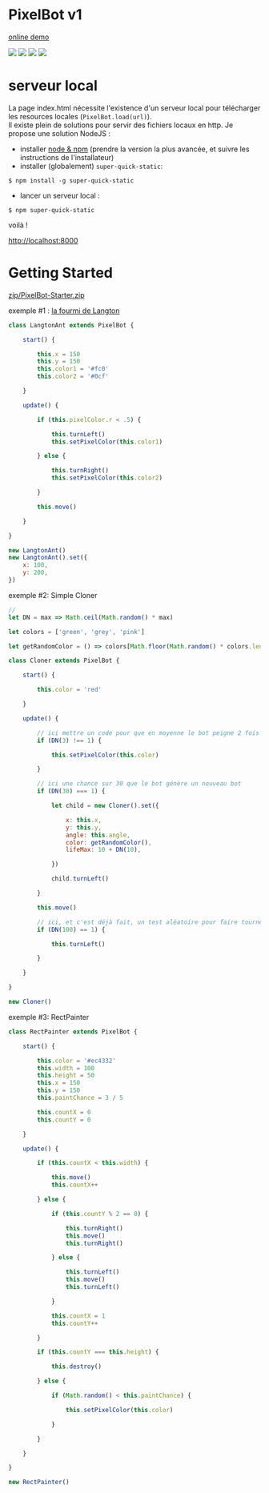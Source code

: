 # PixelBot v1

[online demo](https://jniac.github.io/education/misc/Pixel-Bot/v1/)

![](./screenshots/Pixel-Bot-026.png)
![](./screenshots/Pixel-Bot-027.png)
![](./screenshots/Pixel-Bot-034.png)
![](./screenshots/Pixel-Bot-035.png)


# serveur local
La page index.html nécessite l'existence d'un serveur local pour télécharger les resources locales (`PixelBot.load(url)`).  
Il existe plein de solutions pour servir des fichiers locaux en http. Je propose une solution NodeJS :

- installer [node & npm](https://nodejs.org/en/) (prendre la version la plus avancée, et suivre les instructions de l'installateur)
- installer (globalement) `super-quick-static`:
```shell
$ npm install -g super-quick-static
```
- lancer un serveur local :
```shell
$ npm super-quick-static
```
voilà !

[http://localhost:8000](http://localhost:8000)

# Getting Started

[zip/PixelBot-Starter.zip](zip/PixelBot-Starter.zip?raw=true)

exemple #1 : [la fourmi de Langton](https://www.youtube.com/watch?v=qZRYGxF6D3w)

```javascript
class LangtonAnt extends PixelBot {

    start() {

        this.x = 150
        this.y = 150
        this.color1 = '#fc0'
        this.color2 = '#0cf'

    }

    update() {

        if (this.pixelColor.r < .5) {

            this.turnLeft()
            this.setPixelColor(this.color1)

        } else {

            this.turnRight()
            this.setPixelColor(this.color2)

        }

        this.move()

    }

}

new LangtonAnt()
new LangtonAnt().set({
    x: 100,
    y: 200,
})
```

exemple #2: Simple Cloner

```javascript
//
let DN = max => Math.ceil(Math.random() * max)

let colors = ['green', 'grey', 'pink']

let getRandomColor = () => colors[Math.floor(Math.random() * colors.length)]

class Cloner extends PixelBot {

    start() {

        this.color = 'red'

    }

    update() {

        // ici mettre un code pour que en moyenne le bot peigne 2 fois sur 3 seulement
        if (DN(3) !== 1) {

            this.setPixelColor(this.color)

        }

        // ici une chance sur 30 que le bot génère un nouveau bot
        if (DN(30) === 1) {

            let child = new Cloner().set({

                x: this.x,
                y: this.y,
                angle: this.angle,
                color: getRandomColor(),
                lifeMax: 10 + DN(10),

            })

            child.turnLeft()

        }

        this.move()

        // ici, et c'est déjà fait, un test aléatoire pour faire tourner le bot
        if (DN(100) == 1) {

            this.turnLeft()

        }

    }

}

new Cloner()
```


exemple #3: RectPainter
```javascript
class RectPainter extends PixelBot {

    start() {

        this.color = '#ec4332'
        this.width = 100
        this.height = 50
        this.x = 150
        this.y = 150
        this.paintChance = 3 / 5

        this.countX = 0
        this.countY = 0

    }

    update() {

        if (this.countX < this.width) {

            this.move()
            this.countX++

        } else {

            if (this.countY % 2 == 0) {

                this.turnRight()
                this.move()
                this.turnRight()

            } else {

                this.turnLeft()
                this.move()
                this.turnLeft()

            }

            this.countX = 1
            this.countY++

        }

        if (this.countY === this.height) {

            this.destroy()

        } else {

            if (Math.random() < this.paintChance) {

                this.setPixelColor(this.color)

            }

        }

    }

}

new RectPainter()
```
